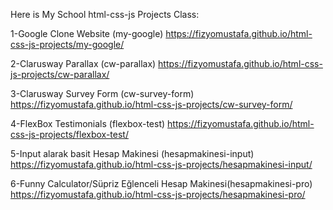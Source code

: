 Here is My School html-css-js Projects Class:

1-Google Clone Website (my-google) https://fizyomustafa.github.io/html-css-js-projects/my-google/

2-Clarusway Parallax (cw-parallax) https://fizyomustafa.github.io/html-css-js-projects/cw-parallax/

3-Clarusway Survey Form (cw-survey-form) https://fizyomustafa.github.io/html-css-js-projects/cw-survey-form/

4-FlexBox Testimonials (flexbox-test) https://fizyomustafa.github.io/html-css-js-projects/flexbox-test/

5-Input alarak basit Hesap Makinesi (hesapmakinesi-input) https://fizyomustafa.github.io/html-css-js-projects/hesapmakinesi-input/

6-Funny Calculator/Süpriz Eğlenceli Hesap Makinesi(hesapmakinesi-pro) https://fizyomustafa.github.io/html-css-js-projects/hesapmakinesi-pro/

